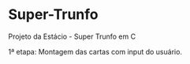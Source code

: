 # Super-Trunfo
Projeto da Estácio - Super Trunfo em C

1ª etapa: Montagem das cartas com input do usuário.
